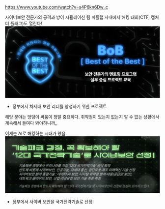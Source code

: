 https://www.youtube.com/watch?v=s4P6kn6Dw_c

사이버보안 전문가의 공격과 방어 시뮬레이션 팀 퍼플랩
사내에서 해킹 대회(CTF, 캡처 더 플래그)도 열린다!
![alt text](image.png)
- 정부에서 차세대 보안 리더를 양성하기 위한 프로젝트

해당 분야는 엉덩이 싸움이 정말 중요하다. 취약점이 있는지 없는지 알 수 없는 상황에서 계속해서 들여다 봐야하니까,,

이제는 AI로 해킹하는 시대가 왔음. 
![alt text](image-1.png)
- 정부에서 사이버 보안을 국가전략기술로 선정!